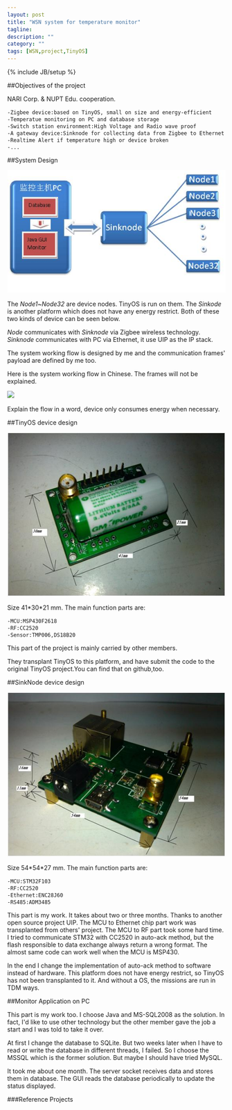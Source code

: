 ```yaml
---
layout: post
title: "WSN system for temperature monitor"
tagline: 
description: ""
category: ""
tags: [WSN,project,TinyOS]
---
```

{% include JB/setup %}

##Objectives of the project

NARI Corp. & NUPT Edu. cooperation.

	-Zigbee device:based on TinyOS, small on size and energy-efficient
	-Temperatue monitoring on PC and database storage
	-Switch station environment:High Voltage and Radio wave proof
	-A gateway device:Sinknode for collecting data from Zigbee to Ethernet
	-Realtime Alert if temperature high or device broken
	-...

##System Design

![](/img/WSNSystem.jpg)

The *Node1*~*Node32* are device nodes. TinyOS is run on them. The *Sinkode* is another platform which does not have any energy restrict. Both of these two kinds of device can be seen below.

*Node* communicates with *Sinknode* via Zigbee wireless technology. *Sinknode* communicates with PC via Ethernet, it use UIP as the IP stack. 

The system working flow is designed by me and the communication frames' payload are defined by me too.

Here is the system working flow in Chinese. The frames will not be explained.

![](/img/flowchart.jpg)

Explain the flow in a word, device only consumes energy when necessary.

##TinyOS device design

![](/img/device.jpg)

Size 41\*30\*21 mm. The main function parts are:

	-MCU:MSP430F2618
	-RF:CC2520
	-Sensor:TMP006,DS18B20
	
This part of the project is mainly carried by other members.

They transplant TinyOS to this platform, and have submit the code to the original TinyOS project.You can find that on github,too.


##SinkNode device design

![](/img/sinknode.jpg)

Size 54\*54\*27 mm. The main function parts are:

	-MCU:STM32F103
	-RF:CC2520
	-Ethernet:ENC28J60
	-RS485:ADM3485
	
This part is my work. It takes about two or three months. Thanks to another open source project UIP. The MCU to Ethernet chip part work was transplanted from others' project. The MCU to RF part took some hard time. I tried to communicate STM32 with CC2520 in auto-ack method, but the flash responsible to data exchange always return a wrong format. The almost same code can work well when the MCU is MSP430.

In the end I change the implementation of auto-ack method to software instead of hardware. This platform does not have energy restrict, so TinyOS has not been transplanted to it. And without a OS, the missions are run in TDM ways.

##Monitor Application on PC

This part is my work too. I choose Java and MS-SQL2008 as the solution. In fact, I'd like to use other technology but the other member gave the job a start and I was told to take it over.

At first I change the database to SQLite. But two weeks later when I have to read or write the database in different threads, I failed. So I choose the MSSQL which is the former solution. But maybe I should have tried MySQL.

It took me about one month. The server socket receives data and stores them in database. The GUI reads the database periodically to update the status displayed. 

###Reference Projects


